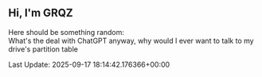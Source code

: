 ## Hi, I'm GRQZ
Here should be something random:  
What's the deal with ChatGPT anyway, why would I ever want to talk to my drive's partition table


Last Update: 2025-09-17 18:14:42.176366+00:00
